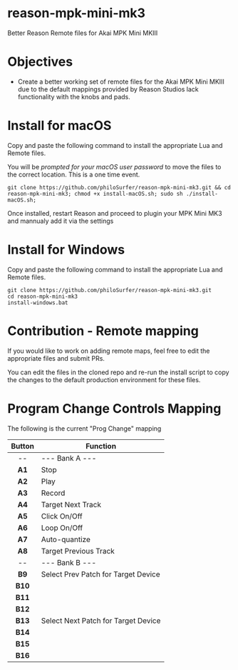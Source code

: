 # reason-mpk-mini-mk3
Better Reason Remote files for Akai MPK Mini MKIII


# Objectives
* Create a better working set of remote files for the Akai MPK Mini MKIII due to the default mappings provided by Reason Studios lack functionality with the knobs and pads.  



# Install for macOS
Copy and paste the following command to install the appropriate Lua and Remote files.

You will be _prompted for your macOS user password_ to move the files to the correct location. This is a one time event.
```
git clone https://github.com/philoSurfer/reason-mpk-mini-mk3.git && cd reason-mpk-mini-mk3; chmod +x install-macOS.sh; sudo sh ./install-macOS.sh;
```

Once installed, restart Reason and proceed to plugin your MPK Mini MK3 and mannualy add it via the settings


# Install for Windows
Copy and paste the following command to install the appropriate Lua and Remote files.

```
git clone https://github.com/philoSurfer/reason-mpk-mini-mk3.git
cd reason-mpk-mini-mk3
install-windows.bat
```

# Contribution - Remote mapping
If you would like to work on adding remote maps, feel free to edit the appropriate files and submit PRs.   

You can edit the files in the cloned repo and re-run the install script to copy the changes to the default production environment for these files.

# Program Change Controls Mapping

The following is the current "Prog Change" mapping

| Button | Function|
| :---: | ------|
| --  | --- Bank A ---  |
| __A1__  |  Stop  |
| __A2__  |  Play  |
| __A3__  |  Record |
| __A4__  |  Target Next Track |
| __A5__  |  Click On/Off |
| __A6__  |  Loop On/Off  |
| __A7__  |  Auto-quantize  |
| __A8__  |  Target Previous Track  |
| -- | --- Bank B --- |
| __B9__  |  Select Prev Patch for Target Device  |
| __B10__ | |
| __B11__ | |
| __B12__ | |
| __B13__ | Select Next Patch for Target Device |
| __B14__ | |
| __B15__ | |
| __B16__ | |
